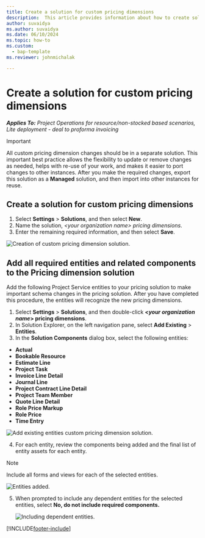 ```yaml
--- 
title: Create a solution for custom pricing dimensions 
description:  This article provides information about how to create solutions for custom pricing dimensions.
author: suvaidya
ms.author: suvaidya 
ms.date: 06/10/2024  
ms.topic: how-to 
ms.custom: 
  - bap-template
ms.reviewer: johnmichalak

--- 
```


# Create a solution for custom pricing dimensions

 _**Applies To:** Project Operations for resource/non-stocked based scenarios, Lite deployment - deal to proforma invoicing_ 

>[!IMPORTANT]
>All custom pricing dimension changes should be in a separate solution. This important best practice allows the flexibility to update or remove changes as needed, helps with re-use of your work, and makes it easier to port changes to other instances. After you make the required changes, export this solution as a **Managed** solution, and then import into other instances for reuse.

## Create a solution for custom pricing dimensions

1.	Select **Settings** > **Solutions**, and then select **New**.
2.	Name the solution, *\<your organization name\> pricing dimensions*.
3. Enter the remaining required information, and then select **Save**.

  ![Creation of custom pricing dimension solution.](./media/Creation-of-custom-pricing-dimension-solution.png)
 
## Add all required entities and related components to the Pricing dimension solution

Add the following Project Service entities to your pricing solution to make important schema changes in the pricing solution. After you have completed this procedure, the entities will recognize the new pricing dimensions.

1.	Select **Settings** > **Solutions**, and then double-click **<*your organization name*> pricing dimensions**.
2.	In Solution Explorer, on the left navigation pane, select **Add Existing** > **Entities**.
3.	In the **Solution Components** dialog box, select the following entities:
 
   - **Actual**
   - **Bookable Resource**
   - **Estimate Line**
   - **Project Task**
   - **Invoice Line Detail**
   - **Journal Line**
   - **Project Contract Line Detail**
   - **Project Team Member**
   - **Quote Line Detail**
   - **Role Price Markup**
   - **Role Price**
   - **Time Entry**
 
   ![Add existing entities custom pricing dimension solution.](./media/Existing-entities-to-PD-solution.png)
 
 4. For each entity, review the components being added and the final list of entity assets for each entity. 

   >[!NOTE]
   > Include all forms and views for each of the selected entities.

  ![Entities added.](./media/solution-component-selection.png)


5.	When prompted to include any dependent entities for the selected entities, select **No, do not include required components.**

    ![Including dependent entities.](./media/Do-not-include-required.png)


[!INCLUDE[footer-include](../includes/footer-banner.md)]
